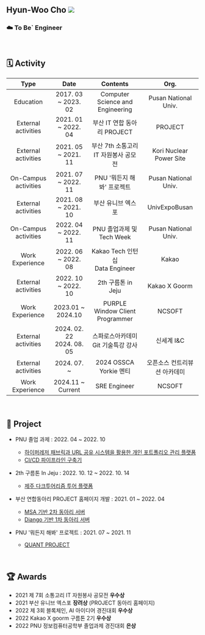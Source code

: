 ## Hyun-Woo Cho  <a href="https://hyeo-noo.tistory.com/"><img src="https://img.shields.io/badge/-Tech%20blog-black?style=flat-square"/></a>
<!-- > <strong>Whatever you do, do it properly.</strong> -->


<!-- [![solved.ac tier](http://mazassumnida.wtf/api/mini/generate_badge?boj=hyun0404woo)](https://solved.ac/hyun0404woo) -->

### ☁️ To Be` Engineer <br>

<br>

## 🗓️ Activity
|         Type         |         Date        |             Contents             |           Org.           |
|:--------------------:|:-------------------:|:--------------------------------:|:------------------------:|
|       Education      | 2017. 03 ~ 2023. 02 | Computer Science and Engineering |   Pusan National Univ.   |
|  External activities | 2021. 01 ~ 2022. 04 |    부산 IT 연합 동아리 PROJECT   |          PROJECT         |
|  External activities | 2021. 05 ~ 2021. 11 | 부산 7th 소통고리 IT 자원봉사 공모전 | Kori Nuclear Power Site |
| On-Campus activities | 2021. 07 ~ 2022. 11 |    PNU '뭐든지 해봐' 프로젝트    |   Pusan National Univ.   |
|  External activities | 2021. 08 ~ 2021. 10 |        부산 유니브 엑스포        |       UnivExpoBusan      |
| On-Campus activities | 2022. 04 ~ 2022. 11 |     PNU 졸업과제 및 Tech Week    |   Pusan National Univ.   |
|    Work Experience   | 2022. 06 ~ 2022. 08 |         Kakao Tech 인턴십<br> Data Engineer       |           Kakao          |
|  External activities | 2022. 10 ~ 2022. 10 |        2th 구름톤 in Jeju        |       Kakao X Goorm      |
|    Work Experience   |  2023.01 ~ 2024.10  |        PURPLE<br>Window Client Programmer       |          NCSOFT          |
|  External activities |     2024. 02. 22<br>2024. 08. 05   | 스파로스아카데미 Git 기술특강 강사 |             신세계 I&C             |
|  External activities |     2024. 07. ~    | 2024 OSSCA Yorkie 멘티 |    오픈소스 컨트리뷰션 아카데미      |
|    Work Experience   |  2024.11 ~ Current  |        SRE Engineer       |          NCSOFT          |

<br>

## 📂 Project

- PNU 졸업 과제 : 2022. 04 ~ 2022. 10
	- [하이퍼레저 패브릭과 URL 공유 시스템을 활용한 개인 포트폴리오 관리 플랫폼](https://github.com/PNUCSE/Capstone-2022-1-35)
	- [CI/CD 파이프라인 구축기](https://hyeo-noo.tistory.com/411)

- 2th 구름톤 In Jeju : 2022. 10. 12 ~ 2022. 10. 14
    - [제주 다크투어리즘 투어 플랫폼](https://github.com/9oormton-98z/server)

- 부산 연합동아리 PROJECT 홈페이지 개발 : 2021. 01 ~ 2022. 04
    - [MSA 기반 2차 동아리 서버](https://github.com/PROJECT-BUSAN/backend-msa)
    - [Diango 기반 1차 동아리 서버](https://github.com/hyun98/project_server)

- PNU '뭐든지 해봐' 프로젝트 : 2021. 07 ~ 2021. 11
	- [QUANT PROJECT](https://github.com/sihyeong671/Quant_Project)

<br>

## :trophy: Awards
- 2021 제 7회 소통고리 IT 자원봉사 공모전 **우수상**  
- 2021 부산 유니브 엑스포 **장려상** (PROJECT 동아리 홈페이지) 
- 2022 제 3회 블록체인, AI 아이디어 경진대회 **우수상**
- 2022 Kakao X goorm 구름톤 2기 **우수상**
- 2022 PNU 정보컴퓨터공학부 졸업과제 경진대회 **은상**

<!-- 
- <strong>DevOps</strong>
- <strong>Back-end</strong>
- <strong>Algorithm / Data Structure</strong> -->

<!-- 
### :hourglass:In Progress<br>
- <strong>Spring Study</strong>

### :mortar_board:Maintenance<br>
- <strong>[Quant Investment Web Service Project](https://quant.or.kr)</strong> (Django, Python / Back-end, Server)
- <strong>[Official Page](https://buscp.org)</strong>  [부산 IT 연합 동아리 PROJECT]
 -->

<!-- [![solved.ac tier](http://mazassumnida.wtf/api/v2/generate_badge?boj=hyun0404woo)](https://solved.ac/hyun0404woo) -->
<!-- <br>![hyun0404woo's GitHub stats](https://github-readme-stats.vercel.app/api?username=hyun98&show_icons=true&theme=dark) -->
<!-- ### Stacks
<img src="https://img.shields.io/badge/Python-white?style=flat&logo=Python&logoColor=Blue"/> <img src="https://img.shields.io/badge/Django-092E20?style=flat&logo=Django&link=https://simpleicons.org/?q=django"/> <img src="https://img.shields.io/badge/Java-white?style=flat&logo=Java"/> <img src="https://img.shields.io/badge/Git-F05032?style=flat-sqaure&logo=Git&logoColor=white"/> <img src="https://img.shields.io/badge/Docker-FFF?style=flat-sqaure&logo=Docker&logoColor=Blue"/> <img src="https://img.shields.io/badge/Nginx-Orange?style=flat-sqaure&logo=Nginx&logoColor=Orange"/>

 -->

<!-- <img src="https://img.shields.io/badge/Javascript-F05032?style=flat-square&logo=Javascript&logoColor=white"/> -->
